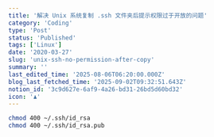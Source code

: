 ```yaml
---
title: '解决 Unix 系统复制 .ssh 文件夹后提示权限过于开放的问题'
category: 'Coding'
type: 'Post'
status: 'Published'
tags: ['Linux']
date: '2020-03-27'
slug: 'unix-ssh-no-permission-after-copy'
summary: ''
last_edited_time: '2025-08-06T06:20:00.000Z'
blog_last_fetched_time: '2025-09-02T09:32:51.643Z'
notion_id: '3c9d627e-6af9-4a26-bd31-26bd5d60bd32'
icon: '♟️'
---
```


```bash
chmod 400 ~/.ssh/id_rsa
chmod 400 ~/.ssh/id_rsa.pub
```
